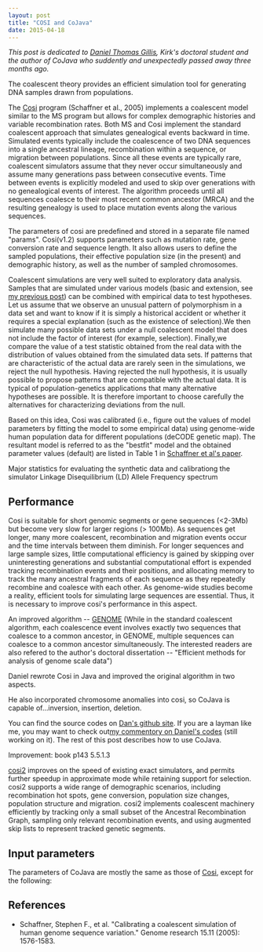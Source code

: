 ```yaml
---
layout: post
title: "COSI and CoJava"
date: 2015-04-18
---
```


<i>This post is dedicated to <a href="http://www.smithfuneralhomebroadway.com/fh/obituaries/obituary.cfm?o_id=2902785&fh_id=13749">Daniel Thomas Gillis</a>, Kirk's doctoral student and the author of CoJava who suddently and unexpectedly passed away three months ago.</i>

The coalescent theory provides an efficient simulation tool for generating DNA samples drawn from populations. 

The <a href="https://popmodels.cancercontrol.cancer.gov/gsr/packages/cosi/">Cosi</a> program (Schaffner et al., 2005) implements a coalescent model similar to the MS program but allows for complex demographic histories and variable recombination rates. Both MS and Cosi implement the standard coalescent approach that simulates genealogical events backward in time. Simulated events typically include the coalescence of two DNA sequences into a single ancestral lineage, recombination within a sequence, or migration between populations. Since all these events are typically rare, coalescent simulators assume that they never occur simultaneously and assume many generations pass between consecutive events. Time between events is explicitly modeled and used to skip over generations with no genealogical events of interest. The algorithm proceeds until all sequences coalesce to their most recent common ancestor (MRCA) and the resulting genealogy is used to place mutation events along the various sequences.

The parameters of cosi are predefined and stored in a separate file named "params". Cosi(v1.2) supports parameters such as mutation rate, gene conversion rate and sequence length. It also allows users to define the sampled populations, their effective population size (in the present) and demographic history, as well as the number of sampled chromosomes.

Coalescent simulations are very well suited to exploratory data analysis. Samples that are simulated under various models (basic and extension, see <a href="http://lybird300.github.io/2015/04/02/coalescent.html">my previous post</a>) can be combined with empirical data to test hypotheses. Let us assume that we observe an unusual pattern of polymorphism in a data set and want to know if it is simply a historical accident or whether it requires a special explanation (such as the existence of selection).We then simulate many possible data sets under a null coalescent model that does not include the factor of interest (for example, selection). Finally,we compare the value of a test statistic obtained from the real data with the distribution of values obtained from the simulated data sets. If patterns that are characteristic of the actual data are rarely seen in the simulations, we reject the null hypothesis. Having rejected the null hypothesis, it is usually possible to propose patterns that are compatible with the actual data. It is typical of population-genetics applications that many alternative hypotheses are possible. It is therefore important to choose carefully the alternatives for characterizing
deviations from the null.

Based on this idea, Cosi was calibrated (i.e., figure out the values of model parameters by fitting the model to some empirical data) using genome-wide human population data for different populations (deCODE genetic map). The resultant model is referred to as the "bestfit" model and the obtained parameter values (default) are listed in Table 1 in <a href="http://www.ncbi.nlm.nih.gov/pmc/articles/PMC1310645/">Schaffner et al's paper</a>.

Major statistics for evaluating the synthetic data and calibrationg the simulator
Linkage Disequilibrium (LD) 
Allele Frequency spectrum



<h2>Performance</h2>
Cosi is suitable for short genomic segments or gene sequences (<2-3Mb) but become very slow for larger regions (> 100Mb). As sequences get longer, many more coalescent, recombination and migration events occur and the time intervals between them diminish. For longer sequences and large sample sizes, little computational efficiency is gained by skipping over uninteresting generations and substantial computational effort is expended tracking recombination events and their positions, and allocating memory to track the many ancestral fragments of each sequence as they repeatedly recombine and coalesce with each other. As genome-wide studies become a reality, efficient tools for simulating large sequences are essential. Thus, it is necessary to improve cosi's performance in this aspect.

An improved algorithm -- <a href="http://csg.sph.umich.edu/liang/genome/">GENOME</a> (While in the standard coalescent algorithm, each coalescence event involves exactly two sequences that coalesce to a common ancestor, in GENOME, multiple sequences can coalesce to a common ancestor simultaneously. The interested readers are also refered to the author's doctoral dissertation -- "Efficient methods for analysis of genome scale data")

Daniel rewrote Cosi in Java and improved the original algorithm in two aspects.

He also incorporated chromosome anomalies into cosi, so CoJava is capable of...inversion, insertion, deletion.

You can find the source codes on <a href="https://github.com/dtgillis/Cojava">Dan's github site</a>. If you are a layman like me, you may want to check out<a href="https://github.com/lybird300/CoJava_linly_nov13">my commentory on Daniel's codes</a> (still working on it). The rest of this post describes how to use CoJava.

Improvement: book p143 5.5.1.3

<a href="http://omictools.com/cosi-s7679.html">cosi2</a> improves on the speed of existing exact simulators, and permits further speedup in approximate mode while retaining support for selection. cosi2 supports a wide range of demographic scenarios, including recombination hot spots, gene conversion, population size changes, population structure and migration. cosi2 implements coalescent machinery efficiently by tracking only a small subset of the Ancestral Recombination Graph, sampling only relevant recombination events, and using augmented skip lists to represent tracked genetic segments.

<h2>Input parameters</h2>
The parameters of CoJava are mostly the same as those of <a href="http://lybird300.github.io/2015/04/02/cosi-overview.html">Cosi</a>, except for the following:

<h2>References</h2>
<ul>
<li>Schaffner, Stephen F., et al. "Calibrating a coalescent simulation of human genome sequence variation." Genome research 15.11 (2005): 1576-1583.</li>
</ul>

